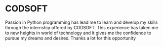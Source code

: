 # CODSOFT
Passion in Python programming has lead me to learn and develop my skills through the internship offered by CODSOFT. This experience has taken me to new heights in world of technology and it gives me the confidence to pursue my dreams and desires. Thanks a lot for this opportunity
